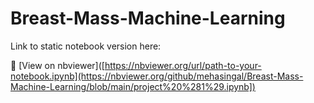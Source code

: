 # Breast-Mass-Machine-Learning

Link to static notebook version here:

📘 [View on nbviewer]([https://nbviewer.org/url/path-to-your-notebook.ipynb](https://nbviewer.org/github/mehasingal/Breast-Mass-Machine-Learning/blob/main/project%20%281%29.ipynb])  
